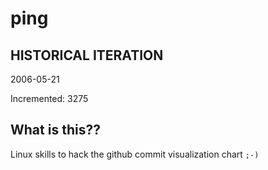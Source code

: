 # ping

## HISTORICAL ITERATION
2006-05-21

Incremented: 3275

## What is this?? 
Linux skills to hack the github commit visualization chart `;-)`
